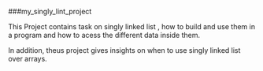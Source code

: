 ###my_singly_lint_project


This Project contains task on singly linked list , how to build and  use them in a program and how to acess the different data inside them.

In addition, theus project gives insights on when to use singly linked list over arrays.
